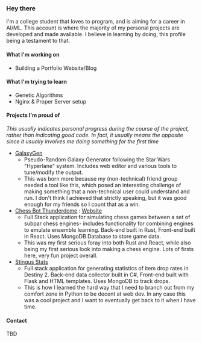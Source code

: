 ### Hey there
I'm a college student that loves to program, and is aiming for a career in AI/ML. This account is where the majority of my personal projects are developed and made available. I believe in learning by doing, this profile being a testament to that. 

#### What I'm working on
 - Building a Portfolio Website/Blog

#### What I'm trying to learn
 - Genetic Algorithms
 - Nginx & Proper Server setup

#### Projects I'm proud of
_This usually indicates personal progress during the course of the project, rather than indicating good code._
_In fact, it usually means the opposite since it usually involves me doing something for the first time_
  - [GalaxyGen](https://github.com/Bytestorm5/GalaxyGen)
      - Pseudo-Random Galaxy Generator following the Star Wars "Hyperlane" system. Includes web editor and various tools to tune/modify the output.
      - This was born more because my (non-technical) friend group needed a tool like this, which posed an interesting challenge of making something that a non-technical user could understand and run. I don't think I achieved that strictly speaking, but it was good enough for my friends so I count that as a win.
  - [Chess Bot Thunderdome](https://github.com/Bytestorm5/ChessBot-Thunderdome) : [Website](https://thunderdome.yeruman.dev/)
      - Full Stack application for simulating chess games between a set of subpar chess engines- includes functionality for combining engines to emulate ensemble learning. Back-end built in Rust, Front-end built in React. Uses MongoDB Database to store game data.
      - This was my first serious foray into both Rust and React, while also being my first serious look into making a chess engine. Lots of firsts here, very fun project overall.
  - [Stingus Stats](https://stingus.yeruman.dev/)
      - Full stack application for generating statistics of item drop rates in Destiny 2. Back-end data collector built in C#, Front-end built with Flask and HTML templates. Uses MongoDB to track drops.
      - This is how I learned the hard way that I need to branch out from my comfort zone in Python to be decent at web dev. In any case this was a cool project and I want to eventually get back to it when I have time.

#### Contact
TBD
<!--
**Bytestorm5/Bytestorm5** is a ✨ _special_ ✨ repository because its `README.md` (this file) appears on your GitHub profile.

Here are some ideas to get you started:

- 🔭 I’m currently working on ...
- 🌱 I’m currently learning ...
- 👯 I’m looking to collaborate on ...
- 🤔 I’m looking for help with ...
- 💬 Ask me about ...
- 📫 How to reach me: ...
- 😄 Pronouns: ...
- ⚡ Fun fact: ...
-->
